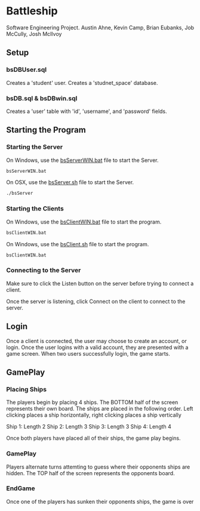 # Battleship

Software Engineering Project.
Austin Ahne, Kevin Camp, Brian Eubanks, Job McCully, Josh McIlvoy

## Setup

### bsDBUser.sql

Creates a 'student' user.
Creates a 'studnet_space' database.

### bsDB.sql & bsDBwin.sql

Creates a 'user' table with 'id', 'username', and 'password' fields.

## Starting the Program

### Starting the Server

On Windows, use the [bsServerWIN.bat]() file to start the Server.

```bash
bsServerWIN.bat
```
On OSX, use the [bsServer.sh]() file to start the Server.

```bash
./bsServer
```
### Starting the Clients

On Windows, use the [bsClientWIN.bat]() file to start the program.

```bash
bsClientWIN.bat
```

On Windows, use the [bsClient.sh]() file to start the program.

```bash
bsClientWIN.bat
```

### Connecting to the Server

Make sure to click the Listen button on the server before trying to connect a client.

Once the server is listening, click Connect on the client to connect to the server.

## Login

Once a client is connected, the user may choose to create an account, or login. Once the user logins with a valid account,  they are presented with a game screen. When two users successfully login, the game starts.

## GamePlay

### Placing Ships

The players begin by placing 4 ships. The BOTTOM half of the screen represents their own board. The ships are placed in the following order. Left clicking places a ship horizontally, right clicking places a ship vertically

Ship 1: Length 2
Ship 2: Length 3
Ship 3: Length 3
Ship 4: Length 4

Once both players have placed all of their ships, the game play begins.

### GamePlay

Players alternate turns attemting to guess where their opponents ships are hidden. The TOP half of the screen represents the opponents board.

### EndGame

Once one of the players has sunken their opponents ships, the game is over









